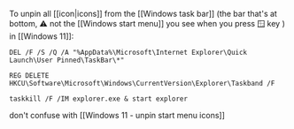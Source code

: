 To unpin all [[icon|icons]] from the [[Windows task bar]] (the bar that's at bottom, ⚠️ not the [[Windows start menu]] you see when you press 🪟 key ) in [[Windows 11]]:
```batch
DEL /F /S /Q /A "%AppData%\Microsoft\Internet Explorer\Quick Launch\User Pinned\TaskBar\*"

REG DELETE HKCU\Software\Microsoft\Windows\CurrentVersion\Explorer\Taskband /F

taskkill /F /IM explorer.exe & start explorer
```

don't confuse with [[Windows 11 - unpin start menu icons]]